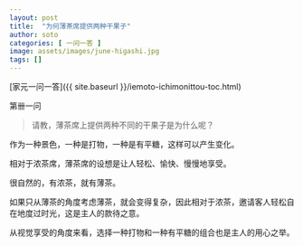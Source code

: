 ```yaml
---
layout: post
title:  "为何薄茶席提供两种干果子"
author: soto
categories: [ 一问一答 ]
image: assets/images/june-higashi.jpg
tags: []
---
```


[家元一问一答]({{ site.baseurl }}/iemoto-ichimonittou-toc.html)

第卌一问

> 请教，薄茶席上提供两种不同的干果子是为什么呢？

作为一种景色，一种是打物，一种是有平糖，这样可以产生变化。

相对于浓茶席，薄茶席的设想是让人轻松、愉快、慢慢地享受。

很自然的，有浓茶，就有薄茶。

如果只从薄茶的角度考虑薄茶，就会变得复杂，因此相对于浓茶，邀请客人轻松自在地度过时光，这是主人的款待之意。

从视觉享受的角度来看，选择一种打物和一种有平糖的组合也是主人的用心之举。
